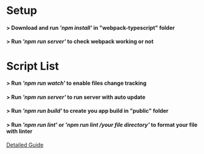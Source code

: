 # Setup

#### > Download and run *'npm install'* in "webpack-typescript" folder
#### > Run *'npm run server'* to check webpack working or not

# Script List

#### > Run *'npm run watch'* to enable files change tracking
#### > Run *'npm run server'* to run server with auto update
#### > Run *'npm run build'* to create you app build in "public" folder
#### > Run *'npm run lint'* or *'npm run lint /your file directory'* to format your file with linter

[Detailed Guide](https://goofy-secure-b26.notion.site/Project-Setup-with-Webpack-TypeScript-f877300749974d19b67ad9e5b5dca985)